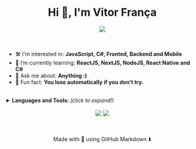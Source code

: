 <h1 align="center">Hi 👋, I'm Vitor França</h1>

<p align="center"> 
  <img src="https://profile-counter.glitch.me/vitoorfranca/count.svg" />
</p>
<br>

- 🛠 I'm interested in: **JavaScript, C#, Fronted, Backend and Mobile**
- 🌱 I’m currently learning: **ReactJS, NextJS, NodeJS, React Native and C#**
- 💬 Ask me about: **Anything :)**
- 💎 Fun fact: **You lose automatically if you don't try.**
<br>

<details>
  <summary> <b> Languages and Tools: </b> <i>(click to expand!)</i> </summary>
  
  <br>
    <p align="center">
        <img src="https://raw.githubusercontent.com/devicons/devicon/master/icons/javascript/javascript-original.svg" alt="javascript" width="40" height="40"/>
        <img src="https://raw.githubusercontent.com/devicons/devicon/master/icons/typescript/typescript-original.svg" alt="typescript" width="40" height="40"/>
        <img src="https://raw.githubusercontent.com/devicons/devicon/master/icons/react/react-original-wordmark.svg" alt="react" width="40" height="40"/>
        <img src="https://cdn.worldvectorlogo.com/logos/nextjs-3.svg" alt="nextjs" width="40" height="40"/>
        <img src="https://raw.githubusercontent.com/devicons/devicon/master/icons/nodejs/nodejs-original-wordmark.svg" alt="nodejs" width="40" height="40"/>
        <img src="https://raw.githubusercontent.com/devicons/devicon/master/icons/mongodb/mongodb-original-wordmark.svg" alt="mongodb" width="40" height="40"/>
        <img src="https://raw.githubusercontent.com/devicons/devicon/master/icons/csharp/csharp-original.svg" alt="csharp" width="40" height="40"/>
        <img src="https://raw.githubusercontent.com/devicons/devicon/master/icons/dot-net/dot-net-original-wordmark.svg" alt="dotnet" width="40" height="40"/>
        <img src="https://raw.githubusercontent.com/devicons/devicon/master/icons/electron/electron-original.svg" alt="electron" width="40" height="40"/>
        <img src="https://www.vectorlogo.zone/logos/pptrdev/pptrdev-official.svg" alt="puppeteer" width="40" height="40"/>
    </p>
  <br>
</details>
<br>

<div align="center">
  <a href="https://github.com/vitoorfranca"></a>
  <img height="180em" src="https://github-readme-stats.vercel.app/api?username=vitoorfranca&show_icons=true&theme=onedark&include_all_commits=true&count_private=true"/>
  <img height="180em" src="https://github-readme-stats.vercel.app/api/top-langs/?username=vitoorfranca&layout=compact&langs_count=16&theme=onedark"/>
</div>
<br><br>

<p align="center">
    Made with 💙  using GitHub Markdown  ⬇️
</p>

